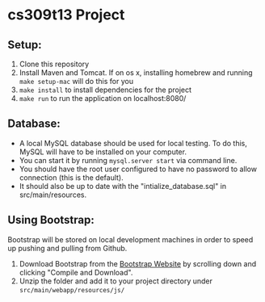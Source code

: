 # cs309t13 Project

## Setup:
1. Clone this repository
2. Install Maven and Tomcat. If on os x, installing homebrew and running `make setup-mac` will do this for you
3. `make install` to install dependencies for the project
4. `make run` to run the application on localhost:8080/

## Database:
- A local MySQL database should be used for local testing. To do this, MySQL will have to be installed on your computer.
- You can start it by running `mysql.server start` via command line.
- You should have the root user configured to have no password to allow connection (this is the default).
- It should also be up to date with the "intialize_database.sql" in src/main/resources.

## Using Bootstrap:
Bootstrap will be stored on local development machines in order to speed up pushing and pulling from Github.

1. Download Bootstrap from the [Bootstrap Website](http://getbootstrap.com/customize/) by scrolling down and clicking "Compile and Download".
2. Unzip the folder and add it to your project directory under `src/main/webapp/resources/js/`